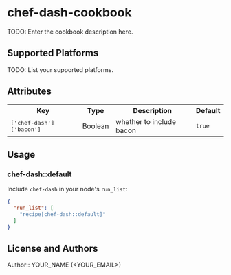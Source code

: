 # chef-dash-cookbook

TODO: Enter the cookbook description here.

## Supported Platforms

TODO: List your supported platforms.

## Attributes

<table>
  <tr>
    <th>Key</th>
    <th>Type</th>
    <th>Description</th>
    <th>Default</th>
  </tr>
  <tr>
    <td><tt>['chef-dash']['bacon']</tt></td>
    <td>Boolean</td>
    <td>whether to include bacon</td>
    <td><tt>true</tt></td>
  </tr>
</table>

## Usage

### chef-dash::default

Include `chef-dash` in your node's `run_list`:

```json
{
  "run_list": [
    "recipe[chef-dash::default]"
  ]
}
```

## License and Authors

Author:: YOUR_NAME (<YOUR_EMAIL>)
